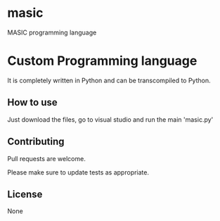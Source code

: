 # masic
MASIC programming language

# Custom Programming language

It is completely written in Python and can be transcompiled to Python.

## How to use

Just download the files, go to visual studio and run the main 'masic.py'

## Contributing
Pull requests are welcome.

Please make sure to update tests as appropriate.

## License
None
